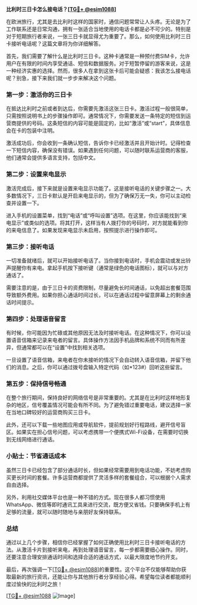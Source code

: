 **比利时三日卡怎么接电话？[[TG💪+ @esim1088](https://t.me/s/esim1088)]**

在欧洲旅行，尤其是去比利时这样的国家时，通信问题常常让人头疼。无论是为了工作联系还是日常沟通，拥有一张适合当地使用的电话卡都是必不可少的。特别是对于短期旅行者来说，一张三日卡就显得尤为重要了。那么，如何使用比利时三日卡接听电话呢？这篇文章将为你详细解答。

首先，我们需要了解什么是比利时三日卡。这种卡通常是一种预付费SIM卡，允许用户在有限的时间内享受通话、短信和数据服务。对于短暂停留的游客来说，这是一种经济实惠的选择。然而，很多人在拿到这张卡后可能会疑惑：我该怎么接电话呢？别急，接下来我们就一步步来解决这个问题。

### 第一步：激活你的三日卡

在抵达比利时之前或者到达后，你需要先激活这张三日卡。激活过程一般很简单，只需按照说明书上的步骤操作即可。通常情况下，你需要发送一条特定的短信到运营商提供的号码。这条短信的内容可能是固定的，比如“激活”或“start”，具体信息会在卡的包装中注明。

激活成功后，你会收到一条确认短信，告诉你卡已经激活并且开始计时。记得检查一下短信内容，确保没有错误。如果遇到任何问题，可以随时联系运营商的客服，他们通常会提供多语言支持，包括中文。

### 第二步：设置来电显示

激活完成后，接下来就是设置来电显示功能了。这是接听电话的关键步骤之一。大多数情况下，三日卡默认是开启来电显示的，但为了确保万无一失，你可以主动检查并设置一下。

进入手机的设置菜单，找到“电话”或“呼叫设置”选项。在这里，你应该能找到“来电显示”或类似的选项。将其打开，这样当有人拨打你的号码时，对方就能看到你的来电信息了。如果发现来电显示未启用，按照提示进行操作即可。

### 第三步：接听电话

一切准备就绪后，就可以开始接听电话了。当你接到电话时，手机会震动或发出铃声提醒你有来电。拿起手机按下接听键（通常是绿色的电话图标），就可以与对方通话了。

需要注意的是，由于三日卡的资费限制，尽量避免长时间通话，以免超出套餐范围导致额外费用。如果你担心通话时间过长，可以在通话过程中留意屏幕上的剩余通话时间提示。

### 第四步：处理语音留言

有时候，你可能因为忙碌或其他原因无法及时接听电话。在这种情况下，你可以设置语音信箱来记录来电者的留言。具体操作方法因手机品牌和系统不同而有所差异，但通常都可以在“设置”中找到相关选项。

一旦设置了语音信箱，来电者在你未接听的情况下会自动转入语音信箱，并留下他们的消息。之后，你可以通过拨号盘输入特定代码（如*123#）回听这些留言。

### 第五步：保持信号畅通

在整个旅行期间，保持良好的网络信号是非常重要的。尤其是在比利时这样地形复杂的地区，信号覆盖情况可能会有所不同。为了避免错过重要电话，建议选择一家在当地口碑较好的运营商购买三日卡。

此外，还可以下载一些地图应用或导航软件，提前规划好行程路线，避开信号盲区。如果实在担心信号问题，可以考虑携带一个便携式Wi-Fi设备，在需要时切换到无线网络进行通话。

### 小贴士：节省通话成本

虽然三日卡已经包含了部分通话时长，但如果经常需要用到电话功能，不妨考虑购买更长时间的套餐。许多运营商都提供了灵活多样的套餐组合，可以根据个人需求自由选择。

另外，利用社交媒体平台也是一种不错的方式。现在很多人都习惯使用WhatsApp、微信等即时通讯工具来进行交流，既方便又省钱。只要确保手机上有足够的流量，就可以随时随地与亲朋好友保持联系。

### 总结

通过以上几个步骤，相信你已经掌握了如何正确使用比利时三日卡接听电话的方法。从激活卡片到接听来电，再到处理语音留言，每一步都需要细心操作。同时，还要注意合理安排通话时间和选择合适的通话方式，以最大限度地节约开支。

最后，再次强调一下[[TG💪+ @esim1088](https://t.me/s/esim1088)]的重要性。这个平台不仅能够帮助你获取最新的旅行资讯，还能让你与其他旅行者分享经验心得。希望每位读者都能顺利度过愉快的比利时之旅！

[[TG💪+ @esim1088](https://t.me/s/esim1088) ![Image](https://i.postimg.cc/4NQfJmqS/Snipaste-2025-05-13-00-14-12.png)]